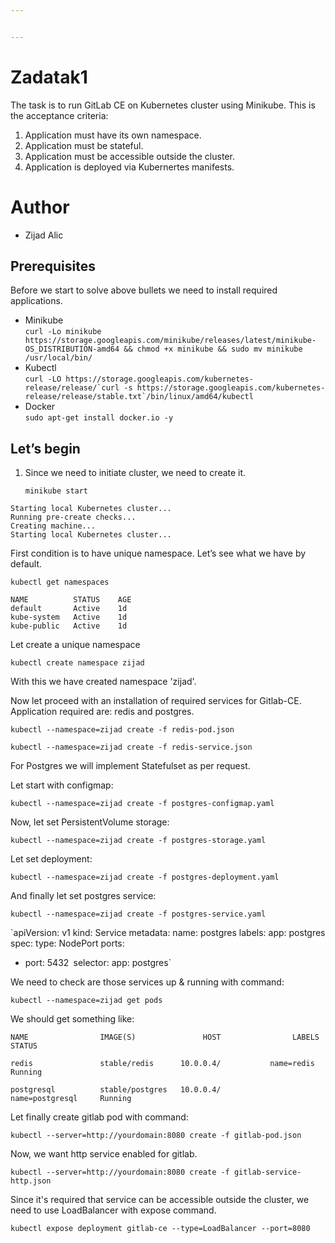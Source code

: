 ```yaml
---


---
```


<h1 id="zadatak1">Zadatak1</h1>
<p>The task is to run GitLab CE on Kubernetes cluster using Minikube. This is the acceptance criteria:</p>
<ol>
<li>Application must have its own namespace.</li>
<li>Application must be stateful.</li>
<li>Application must be accessible outside the cluster.</li>
<li>Application is deployed via Kubernertes manifests.</li>
</ol>
<h1 id="author">Author</h1>
<ul>
<li>Zijad Alic</li>
</ul>
<h2 id="prerequisites">Prerequisites</h2>
<p>Before we start to solve above bullets we need to install required applications.</p>
<ul>
<li>Minikube<br>
<code>curl -Lo minikube https://storage.googleapis.com/minikube/releases/latest/minikube-OS_DISTRIBUTION-amd64 &amp;&amp; chmod +x minikube &amp;&amp; sudo mv minikube /usr/local/bin/</code></li>
<li>Kubectl<br>
<code>curl -LO https://storage.googleapis.com/kubernetes-release/release/`curl -s https://storage.googleapis.com/kubernetes-release/release/stable.txt`/bin/linux/amd64/kubectl</code></li>
<li>Docker<br>
<code>sudo apt-get install docker.io -y</code></li>   
</ul>
<h2 id="lets-begin">Let’s begin</h2>
<ol>
<li>
<p>Since we need to initiate cluster, we need to create it.</p>
<p><code>minikube start</code></p>
</li>
</ol>
<pre><code>Starting local Kubernetes cluster...
Running pre-create checks...
Creating machine...
Starting local Kubernetes cluster...
</code></pre>
<p>First condition is to have unique namespace. Let’s see what we have by default.</p>
<pre><code>kubectl get namespaces
</code></pre>
<p><code>NAME          STATUS    AGE</code><br>
<code>default       Active    1d</code><br>
<code>kube-system   Active    1d</code><br>
   <code>kube-public   Active    1d</code><br>

<p>Let create a unique namespace</p>

    kubectl create namespace zijad

<p>With this we have created namespace 'zijad'.

Now let proceed with an installation of required services for Gitlab-CE. Application required are: redis and postgres.

`kubectl --namespace=zijad create -f redis-pod.json` 
 
 `kubectl --namespace=zijad create -f redis-service.json` 
 
 For Postgres we will implement Statefulset as per request.
 
 Let start with configmap:
 
 `kubectl --namespace=zijad create -f postgres-configmap.yaml`
 
 Now, let set PersistentVolume storage:
 
 `kubectl --namespace=zijad create -f postgres-storage.yaml`
 
 Let set deployment:
 
 `kubectl --namespace=zijad create -f postgres-deployment.yaml`
 
 And finally let set postgres service:
 
 `kubectl --namespace=zijad create -f postgres-service.yaml`
 
 `apiVersion: v1
kind: Service
metadata:
  name: postgres
  labels:
    app: postgres
spec:
  type: NodePort
  ports:
   - port: 5432`
  `selector:
   app: postgres`

We need to check are those services up & running with command:

`kubectl --namespace=zijad get pods`

We should get something like:


`NAME                IMAGE(S)               HOST                LABELS              STATUS`

`redis               stable/redis      10.0.0.4/           name=redis          Running`

`postgresql          stable/postgres   10.0.0.4/           name=postgresql     Running`

Let finally create gitlab pod with command:

`kubectl --server=http://yourdomain:8080 create -f gitlab-pod.json`

Now, we want http service enabled for gitlab.

`kubectl --server=http://yourdomain:8080 create -f gitlab-service-http.json`

Since it's required that service can be accessible outside the cluster, we need to use LoadBalancer with expose command.

`kubectl expose deployment gitlab-ce --type=LoadBalancer --port=8080`
 
<!--stackedit_data:
eyJoaXN0b3J5IjpbLTE0NjI5MTA0MjMsLTE2NzMwNDkyMDgsNj
g4NDI5NzA0LC0xODk2NTU1Mzg1LC02NDMzNzU4MjIsLTM1MDQ3
MTExNSwtMTk5NzI5NDk2MSwtMTM4NjMyODk0MywxNTkyOTY3MD
k5LDY5NjQ4NjcwMSwxOTY2NTI3MTA4LC00MDI0MTA2MTIsNjcw
MzI3NTI1LDg0ODg0NjU5MywxMjc5Mzk2OTYwXX0=
-->
